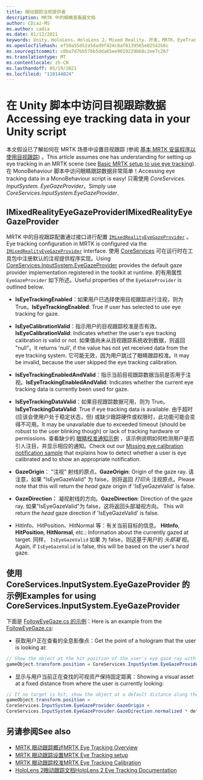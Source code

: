 ```yaml
---
title: 眼动跟踪注视提供者
description: MRTK 中的眼睛查看器文档
author: CDiaz-MS
ms.author: cadia
ms.date: 01/12/2021
keywords: Unity，HoloLens，HoloLens 2，Mixed Reality，开发，MRTK，EyeTracking，EyeGaze，
ms.openlocfilehash: ef50a55d52a5dad9f424c8af8139565e02542b6c
ms.sourcegitcommit: c0ba7d7bb57bb5dda65ee9019229b68c2ee7c267
ms.translationtype: MT
ms.contentlocale: zh-CN
ms.lasthandoff: 05/19/2021
ms.locfileid: "110144024"
---
```

# <a name="accessing-eye-tracking-data-in-your-unity-script"></a><span data-ttu-id="d7319-104">在 Unity 脚本中访问目视跟踪数据</span><span class="sxs-lookup"><span data-stu-id="d7319-104">Accessing eye tracking data in your Unity script</span></span>

<span data-ttu-id="d7319-105">本文假设已了解如何在 MRTK 场景中设置目视跟踪 (参阅 [基本 MRTK 安装程序以使用目视跟踪](eye-tracking-basic-setup.md)) 。</span><span class="sxs-lookup"><span data-stu-id="d7319-105">This article assumes one has understanding for setting up eye tracking in an MRTK scene (see [Basic MRTK setup to use eye tracking](eye-tracking-basic-setup.md)).</span></span>
<span data-ttu-id="d7319-106">在 MonoBehaviour 脚本中访问眼睛跟踪数据非常简单！</span><span class="sxs-lookup"><span data-stu-id="d7319-106">Accessing eye tracking data in a MonoBehaviour script is easy!</span></span> <span data-ttu-id="d7319-107">只需使用 *CoreServices. InputSystem. EyeGazeProvider*。</span><span class="sxs-lookup"><span data-stu-id="d7319-107">Simply use *CoreServices.InputSystem.EyeGazeProvider*.</span></span>

## <a name="imixedrealityeyegazeprovider"></a><span data-ttu-id="d7319-108">IMixedRealityEyeGazeProvider</span><span class="sxs-lookup"><span data-stu-id="d7319-108">IMixedRealityEyeGazeProvider</span></span>

<span data-ttu-id="d7319-109">MRTK 中的目视跟踪配置通过接口进行配置 [`IMixedRealityEyeGazeProvider`](xref:Microsoft.MixedReality.Toolkit.Input.IMixedRealityEyeGazeProvider) 。</span><span class="sxs-lookup"><span data-stu-id="d7319-109">Eye tracking configuration in MRTK is configured via the [`IMixedRealityEyeGazeProvider`](xref:Microsoft.MixedReality.Toolkit.Input.IMixedRealityEyeGazeProvider) interface.</span></span> <span data-ttu-id="d7319-110">使用 [CoreServices](eye-tracking-eye-gaze-provider.md) 可在运行时在工具包中注册默认的注视提供程序实现。</span><span class="sxs-lookup"><span data-stu-id="d7319-110">Using [CoreServices.InputSystem.EyeGazeProvider](eye-tracking-eye-gaze-provider.md) provides the default gaze provider implementation registered in the toolkit at runtime.</span></span>
<span data-ttu-id="d7319-111">的有用属性 `EyeGazeProvider` 如下所述。</span><span class="sxs-lookup"><span data-stu-id="d7319-111">Useful properties of the `EyeGazeProvider` is outlined below.</span></span>

- <span data-ttu-id="d7319-112">**IsEyeTrackingEnabled**：如果用户已选择使用目视跟踪进行注视，则为 True。</span><span class="sxs-lookup"><span data-stu-id="d7319-112">**IsEyeTrackingEnabled**: True if user has selected to use eye tracking for gaze.</span></span>

- <span data-ttu-id="d7319-113">**IsEyeCalibrationValid**：指示用户的目视跟踪校准是否有效。</span><span class="sxs-lookup"><span data-stu-id="d7319-113">**IsEyeCalibrationValid**: Indicates whether the user's eye tracking calibration is valid or not.</span></span>
<span data-ttu-id="d7319-114">如果值尚未从目视跟踪系统收到数据，则返回 "null"。</span><span class="sxs-lookup"><span data-stu-id="d7319-114">It returns 'null', if the value has not yet received data from the eye tracking system.</span></span>
<span data-ttu-id="d7319-115">它可能无效，因为用户跳过了眼睛跟踪校准。</span><span class="sxs-lookup"><span data-stu-id="d7319-115">It may be invalid, because the user skipped the eye tracking calibration.</span></span>

- <span data-ttu-id="d7319-116">**IsEyeTrackingEnabledAndValid**：指示当前目视跟踪数据当前是否用于注视。</span><span class="sxs-lookup"><span data-stu-id="d7319-116">**IsEyeTrackingEnabledAndValid**: Indicates whether the current eye tracking data is currently been used for gaze.</span></span>

- <span data-ttu-id="d7319-117">**IsEyeTrackingDataValid**：如果目视跟踪数据可用，则为 True。</span><span class="sxs-lookup"><span data-stu-id="d7319-117">**IsEyeTrackingDataValid**: True if eye tracking data is available.</span></span>
<span data-ttu-id="d7319-118">由于超时 (应该会使用户处于稳定状态，但) 或缺少跟踪硬件或权限时，此功能可能会变得不可用。</span><span class="sxs-lookup"><span data-stu-id="d7319-118">It may be unavailable due to exceeded timeout (should be robust to the user blinking though) or lack of tracking hardware or permissions.</span></span>
<span data-ttu-id="d7319-119">查看缺少的 [眼睛校准通知示例](eye-tracking-is-user-calibrated.md) ，该示例说明如何检测用户是否引人注目，并显示相应的通知。</span><span class="sxs-lookup"><span data-stu-id="d7319-119">Check out our [Missing eye calibration notification sample](eye-tracking-is-user-calibrated.md) that explains how to detect whether a user is eye calibrated and to show an appropriate notification.</span></span>

- <span data-ttu-id="d7319-120">**GazeOrigin**： "注视" 射线的原点。</span><span class="sxs-lookup"><span data-stu-id="d7319-120">**GazeOrigin**: Origin of the gaze ray.</span></span>
<span data-ttu-id="d7319-121">请注意，如果 "IsEyeGazeValid" 为 false，则将返回 *打印头* 注视原点。</span><span class="sxs-lookup"><span data-stu-id="d7319-121">Please note that this will return the *head* gaze origin if 'IsEyeGazeValid' is false.</span></span>

- <span data-ttu-id="d7319-122">**GazeDirection：** 凝视射线的方向。</span><span class="sxs-lookup"><span data-stu-id="d7319-122">**GazeDirection**: Direction of the gaze ray.</span></span>
<span data-ttu-id="d7319-123">如果"IsEyeGazeValid"为 false，这将返回头部凝视方向。 </span><span class="sxs-lookup"><span data-stu-id="d7319-123">This will return the *head* gaze direction if 'IsEyeGazeValid' is false.</span></span>

- <span data-ttu-id="d7319-124">HitInfo、HitPosition、HitNormal 等：有关当前目标的信息。  </span><span class="sxs-lookup"><span data-stu-id="d7319-124">**HitInfo**, **HitPosition**, **HitNormal**, etc.: Information about the currently gazed at target.</span></span>
<span data-ttu-id="d7319-125">同样， `IsEyeGazeValid` 如果 为 false，则这基于用户的 *头部凝* 视。</span><span class="sxs-lookup"><span data-stu-id="d7319-125">Again, if `IsEyeGazeValid` is false, this will be based on the user's *head* gaze.</span></span>

## <a name="examples-for-using-coreservicesinputsystemeyegazeprovider"></a><span data-ttu-id="d7319-126">使用 CoreServices.InputSystem.EyeGazeProvider 的示例</span><span class="sxs-lookup"><span data-stu-id="d7319-126">Examples for using CoreServices.InputSystem.EyeGazeProvider</span></span>

<span data-ttu-id="d7319-127">下面是 [FollowEyeGaze.cs 的示例](xref:Microsoft.MixedReality.Toolkit.Examples.Demos.EyeTracking.FollowEyeGaze)：</span><span class="sxs-lookup"><span data-stu-id="d7319-127">Here is an example from the [FollowEyeGaze.cs](xref:Microsoft.MixedReality.Toolkit.Examples.Demos.EyeTracking.FollowEyeGaze):</span></span>

- <span data-ttu-id="d7319-128">获取用户正在查看的全息影像点：</span><span class="sxs-lookup"><span data-stu-id="d7319-128">Get the point of a hologram that the user is looking at:</span></span>

```c#
// Show the object at the hit position of the user's eye gaze ray with the target.
gameObject.transform.position = CoreServices.InputSystem.EyeGazeProvider.HitPosition;
```

- <span data-ttu-id="d7319-129">显示与用户当前正在查找的可视资产保持固定距离：</span><span class="sxs-lookup"><span data-stu-id="d7319-129">Showing a visual asset at a fixed distance from where the user is currently looking:</span></span>

```c#
// If no target is hit, show the object at a default distance along the gaze ray.
gameObject.transform.position =
CoreServices.InputSystem.EyeGazeProvider.GazeOrigin +
CoreServices.InputSystem.EyeGazeProvider.GazeDirection.normalized * defaultDistanceInMeters;
```

## <a name="see-also"></a><span data-ttu-id="d7319-130">另请参阅</span><span class="sxs-lookup"><span data-stu-id="d7319-130">See also</span></span>

- [<span data-ttu-id="d7319-131">MRTK 眼动跟踪概述</span><span class="sxs-lookup"><span data-stu-id="d7319-131">MRTK Eye Tracking Overview</span></span>](eye-tracking-main.md)
- [<span data-ttu-id="d7319-132">MRTK 眼动跟踪设置</span><span class="sxs-lookup"><span data-stu-id="d7319-132">MRTK Eye Tracking setup</span></span>](eye-tracking-basic-setup.md)
- [<span data-ttu-id="d7319-133">MRTK 眼动跟踪校准</span><span class="sxs-lookup"><span data-stu-id="d7319-133">MRTK Eye Tracking Calibration</span></span>](eye-tracking-is-user-calibrated.md)
- [<span data-ttu-id="d7319-134">HoloLens 2眼动跟踪文档</span><span class="sxs-lookup"><span data-stu-id="d7319-134">HoloLens 2 Eye Tracking Documentation</span></span>](/windows/mixed-reality/eye-tracking)